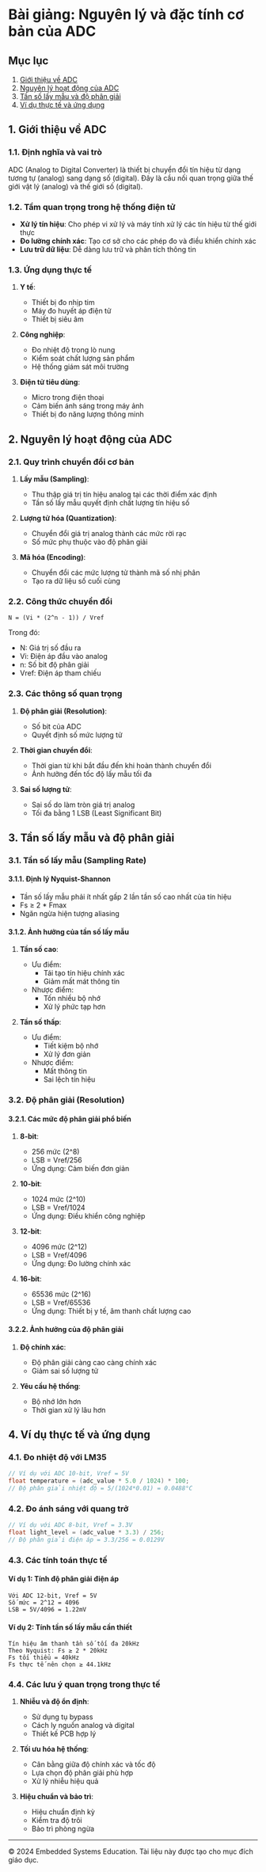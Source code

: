 # Bài giảng: Nguyên lý và đặc tính cơ bản của ADC

## Mục lục
1. [Giới thiệu về ADC](#1-giới-thiệu-về-adc)
2. [Nguyên lý hoạt động của ADC](#2-nguyên-lý-hoạt-động-của-adc)
3. [Tần số lấy mẫu và độ phân giải](#3-tần-số-lấy-mẫu-và-độ-phân-giải)
4. [Ví dụ thực tế và ứng dụng](#4-ví-dụ-thực-tế-và-ứng-dụng)

## 1. Giới thiệu về ADC

### 1.1. Định nghĩa và vai trò
ADC (Analog to Digital Converter) là thiết bị chuyển đổi tín hiệu từ dạng tương tự (analog) sang dạng số (digital). Đây là cầu nối quan trọng giữa thế giới vật lý (analog) và thế giới số (digital).

### 1.2. Tầm quan trọng trong hệ thống điện tử
- **Xử lý tín hiệu**: Cho phép vi xử lý và máy tính xử lý các tín hiệu từ thế giới thực
- **Đo lường chính xác**: Tạo cơ sở cho các phép đo và điều khiển chính xác
- **Lưu trữ dữ liệu**: Dễ dàng lưu trữ và phân tích thông tin

### 1.3. Ứng dụng thực tế
1. **Y tế**:
   - Thiết bị đo nhịp tim
   - Máy đo huyết áp điện tử
   - Thiết bị siêu âm

2. **Công nghiệp**:
   - Đo nhiệt độ trong lò nung
   - Kiểm soát chất lượng sản phẩm
   - Hệ thống giám sát môi trường

3. **Điện tử tiêu dùng**:
   - Micro trong điện thoại
   - Cảm biến ánh sáng trong máy ảnh
   - Thiết bị đo năng lượng thông minh

## 2. Nguyên lý hoạt động của ADC

### 2.1. Quy trình chuyển đổi cơ bản
1. **Lấy mẫu (Sampling)**:
   - Thu thập giá trị tín hiệu analog tại các thời điểm xác định
   - Tần số lấy mẫu quyết định chất lượng tín hiệu số

2. **Lượng tử hóa (Quantization)**:
   - Chuyển đổi giá trị analog thành các mức rời rạc
   - Số mức phụ thuộc vào độ phân giải

3. **Mã hóa (Encoding)**:
   - Chuyển đổi các mức lượng tử thành mã số nhị phân
   - Tạo ra dữ liệu số cuối cùng

### 2.2. Công thức chuyển đổi
```
N = (Vi * (2^n - 1)) / Vref
```
Trong đó:
- N: Giá trị số đầu ra
- Vi: Điện áp đầu vào analog
- n: Số bit độ phân giải
- Vref: Điện áp tham chiếu

### 2.3. Các thông số quan trọng
1. **Độ phân giải (Resolution)**:
   - Số bit của ADC
   - Quyết định số mức lượng tử

2. **Thời gian chuyển đổi**:
   - Thời gian từ khi bắt đầu đến khi hoàn thành chuyển đổi
   - Ảnh hưởng đến tốc độ lấy mẫu tối đa

3. **Sai số lượng tử**:
   - Sai số do làm tròn giá trị analog
   - Tối đa bằng 1 LSB (Least Significant Bit)

## 3. Tần số lấy mẫu và độ phân giải

### 3.1. Tần số lấy mẫu (Sampling Rate)

#### 3.1.1. Định lý Nyquist-Shannon
- Tần số lấy mẫu phải ít nhất gấp 2 lần tần số cao nhất của tín hiệu
- Fs ≥ 2 * Fmax
- Ngăn ngừa hiện tượng aliasing

#### 3.1.2. Ảnh hưởng của tần số lấy mẫu
1. **Tần số cao**:
   - Ưu điểm:
     * Tái tạo tín hiệu chính xác
     * Giảm mất mát thông tin
   - Nhược điểm:
     * Tốn nhiều bộ nhớ
     * Xử lý phức tạp hơn

2. **Tần số thấp**:
   - Ưu điểm:
     * Tiết kiệm bộ nhớ
     * Xử lý đơn giản
   - Nhược điểm:
     * Mất thông tin
     * Sai lệch tín hiệu

### 3.2. Độ phân giải (Resolution)

#### 3.2.1. Các mức độ phân giải phổ biến
1. **8-bit**:
   - 256 mức (2^8)
   - LSB = Vref/256
   - Ứng dụng: Cảm biến đơn giản

2. **10-bit**:
   - 1024 mức (2^10)
   - LSB = Vref/1024
   - Ứng dụng: Điều khiển công nghiệp

3. **12-bit**:
   - 4096 mức (2^12)
   - LSB = Vref/4096
   - Ứng dụng: Đo lường chính xác

4. **16-bit**:
   - 65536 mức (2^16)
   - LSB = Vref/65536
   - Ứng dụng: Thiết bị y tế, âm thanh chất lượng cao

#### 3.2.2. Ảnh hưởng của độ phân giải
1. **Độ chính xác**:
   - Độ phân giải càng cao càng chính xác
   - Giảm sai số lượng tử

2. **Yêu cầu hệ thống**:
   - Bộ nhớ lớn hơn
   - Thời gian xử lý lâu hơn

## 4. Ví dụ thực tế và ứng dụng

### 4.1. Đo nhiệt độ với LM35
```c
// Ví dụ với ADC 10-bit, Vref = 5V
float temperature = (adc_value * 5.0 / 1024) * 100;
// Độ phân giải nhiệt độ = 5/(1024*0.01) = 0.0488°C
```

### 4.2. Đo ánh sáng với quang trở
```c
// Ví dụ với ADC 8-bit, Vref = 3.3V
float light_level = (adc_value * 3.3) / 256;
// Độ phân giải điện áp = 3.3/256 = 0.0129V
```

### 4.3. Các tính toán thực tế

#### Ví dụ 1: Tính độ phân giải điện áp
```
Với ADC 12-bit, Vref = 5V
Số mức = 2^12 = 4096
LSB = 5V/4096 = 1.22mV
```

#### Ví dụ 2: Tính tần số lấy mẫu cần thiết
```
Tín hiệu âm thanh tần số tối đa 20kHz
Theo Nyquist: Fs ≥ 2 * 20kHz
Fs tối thiểu = 40kHz
Fs thực tế nên chọn ≥ 44.1kHz
```

### 4.4. Các lưu ý quan trọng trong thực tế

1. **Nhiễu và độ ổn định**:
   - Sử dụng tụ bypass
   - Cách ly nguồn analog và digital
   - Thiết kế PCB hợp lý

2. **Tối ưu hóa hệ thống**:
   - Cân bằng giữa độ chính xác và tốc độ
   - Lựa chọn độ phân giải phù hợp
   - Xử lý nhiễu hiệu quả

3. **Hiệu chuẩn và bảo trì**:
   - Hiệu chuẩn định kỳ
   - Kiểm tra độ trôi
   - Bảo trì phòng ngừa

---
© 2024 Embedded Systems Education. Tài liệu này được tạo cho mục đích giáo dục.
